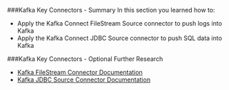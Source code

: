 ###Kafka Key Connectors - Summary
In this section you learned how to:

* Apply the Kafka Connect FileStream Source connector to push logs into Kafka
* Apply the Kafka Connect JDBC Source connector to push SQL data into Kafka

###Kafka Key Connectors - Optional Further Research
* [Kafka FileStream Connector Documentation](https://docs.confluent.io/current/connect/filestream_connector.html)
* [Kafka JDBC Source Connector Documentation](https://docs.confluent.io/current/connect/kafka-connect-jdbc/index.html)